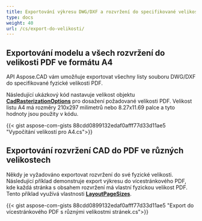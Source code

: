 ```yaml
---
title: Exportování výkresu DWG/DXF a rozvržení do specifikované velikosti
type: docs
weight: 40
url: /cs/export-do-velikosti/
---
```


## **Exportování modelu a všech rozvržení do velikosti PDF ve formátu A4**

API Aspose.CAD vám umožňuje exportovat všechny listy souboru DWG/DXF do specifikované fyzické velikosti PDF.

Následující ukázkový kód nastavuje velikost objektu [**CadRasterizationOptions**](https://reference.aspose.com/cad/net/aspose.cad.imageoptions/cadrasterizationoptions/) pro dosažení požadované velikosti PDF.
Velikost listu A4 má rozměry 210x297 milimetrů nebo 8.27x11.69 palce a tyto hodnoty jsou použity v kódu.

{{< gist aspose-com-gists 88cdd0899132edaf0afff77d33d11ae5 "Vypočítání velikostí pro A4.cs">}}

## **Exportování rozvržení CAD do PDF ve různých velikostech**

Někdy je vyžadováno exportovat rozvržení do své fyzické velikosti. Následující příklad demonstruje export výkresu do vícestránkového PDF, kde každá stránka s obsahem rozvržení
má vlastní fyzickou velikost PDF. Tento příklad využívá vlastnosti [**LayoutPageSizes**](https://reference.aspose.com/cad/net/aspose.cad.imageoptions/vectorrasterizationoptions/layoutpagesizes/).

{{< gist aspose-com-gists 88cdd0899132edaf0afff77d33d11ae5 "Export do vícestránkového PDF s různými velikostmi stránek.cs">}}
